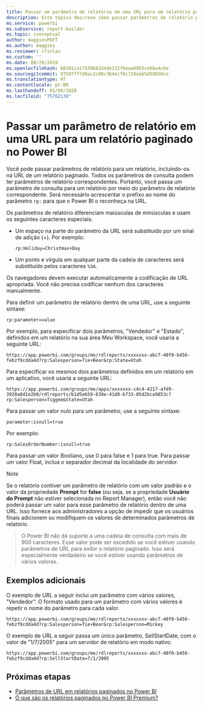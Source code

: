 ```yaml
---
title: Passar um parâmetro de relatório em uma URL para um relatório paginado – Construtor de Relatórios do Power BI
description: Este tópico descreve como passar parâmetros de relatório para um relatório, incluindo-os na URL de um relatório paginado.
ms.service: powerbi
ms.subservice: report-builder
ms.topic: conceptual
author: maggiesMSFT
ms.author: maggies
ms.reviewer: cfinlan
ms.custom: ''
ms.date: 08/29/2019
ms.openlocfilehash: b8301ca17559b81d4db132fbeaa0955ce68a4c6e
ms.sourcegitcommit: 97597ff7d9ac2c08c364ecf0c729eab5d59850ce
ms.translationtype: HT
ms.contentlocale: pt-BR
ms.lasthandoff: 01/09/2020
ms.locfileid: "75762130"
---
```

# <a name="pass-a-report-parameter-in-a-url-for-a-paginated-report-in-power-bi"></a>Passar um parâmetro de relatório em uma URL para um relatório paginado no Power BI 

Você pode passar parâmetros de relatório para um relatório, incluindo-os na URL de um relatório paginado. Todos os parâmetros de consulta podem ter parâmetros de relatório correspondentes. Portanto, você passa um parâmetro de consulta para um relatório por meio do parâmetro de relatório correspondente. Será necessário acrescentar o prefixo ao nome do parâmetro `rp:` para que o Power BI o reconheça na URL. 

Os parâmetros de relatório diferenciam maiúsculas de minúsculas e usam os seguintes caracteres especiais: 

- Um espaço na parte do parâmetro da URL será substituído por um sinal de adição (+).  Por exemplo: 

    ```rp:Holiday=Christmas+Day```

- Um ponto e vírgula em qualquer parte da cadeia de caracteres será substituído pelos caracteres `%3A`.

Os navegadores devem executar automaticamente a codificação de URL apropriada. Você não precisa codificar nenhum dos caracteres manualmente. 

Para definir um parâmetro de relatório dentro de uma URL, use a seguinte sintaxe: 

```
rp:parameter=value
```

Por exemplo, para especificar dois parâmetros, "Vendedor" e "Estado", definidos em um relatório na sua área Meu Workspace, você usaria a seguinte URL: 

```
https://app.powerbi.com/groups/me/rdlreports/xxxxxxx-abc7-40f0-b456-febzf9cdda4d?rp:Salesperson=Tie+Bear&rp:State=Utah 
```

Para especificar os mesmos dois parâmetros definidos em um relatório em um aplicativo, você usaria a seguinte URL: 

```
https://app.powerbi.com/groups/me/apps/xxxxxxx-c4c4-4217-afd9-3920a0d1e2b0/rdlreports/b1d5e659-639e-41d0-b733-05d2bca9853c?rp:Salesperson=Tiggee&State=Utah 
```

Para passar um valor nulo para um parâmetro, use a seguinte sintaxe: 

```
parameter:isnull=true
```

Por exemplo:

```
rp:SalesOrderNumber:isnull=true
```

Para passar um valor Booliano, use 0 para false e 1 para true. Para passar um valor Float, inclua o separador decimal da localidade do servidor.

> [!NOTE]
> Se o relatório contiver um parâmetro de relatório com um valor padrão e o valor da propriedade **Prompt** for **false** (ou seja, se a propriedade **Usuário do Prompt** não estiver selecionada no Report Manager), então você não poderá passar um valor para esse parâmetro de relatório dentro de uma URL. Isso fornece aos administradores a opção de impedir que os usuários finais adicionem ou modifiquem os valores de determinados parâmetros de relatório.

> O Power BI não dá suporte a uma cadeia de consulta com mais de 900 caracteres.  Esse valor pode ser excedido se você estiver usando parâmetros de URL para exibir o relatório paginado.  Isso será especialmente verdadeiro se você estiver usando parâmetros de vários valores.

## <a name="additional-examples"></a>Exemplos adicionais 

O exemplo de URL a seguir inclui um parâmetro com vários valores, "Vendedor". O formato usado para um parâmetro com vários valores é repetir o nome do parâmetro para cada valor. 

```
https://app.powerbi.com/groups/me/rdlreports/xxxxxxx-abc7-40f0-b456-febzf9cdda4d?rp:Salesperson=Tie+Bear&rp:Salesperson=Mickey 
```

O exemplo de URL a seguir passa um único parâmetro, SellStartDate, com o valor de "1/7/2005" para um servidor de relatório em modo nativo.

```
https://app.powerbi.com/groups/me/rdlreports/xxxxxxx-abc7-40f0-b456-febzf9cdda4d?rp:SellStartDate=7/1/2005
```

## <a name="next-steps"></a>Próximas etapas

- [Parâmetros de URL em relatórios paginados no Power BI](report-builder-url-parameters.md)
- [O que são os relatórios paginados no Power BI Premium?](paginated-reports-report-builder-power-bi.md)
